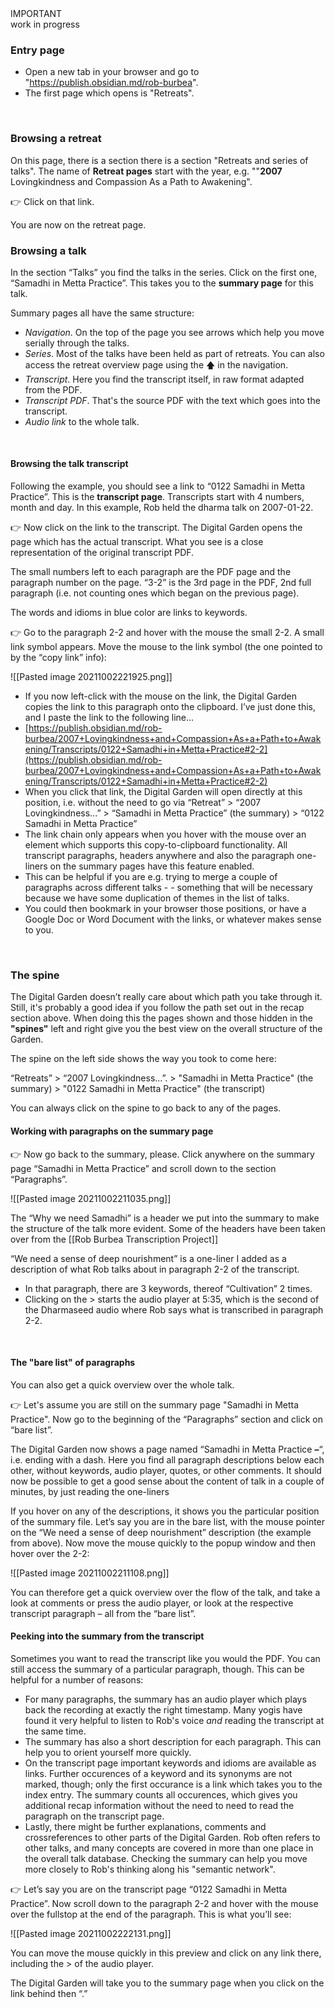 <div class="admonition important"><div class="title">IMPORTANT</div><div class="content">
work in progress<br/>
</div></div>

### Entry page          
- Open a new tab in your browser and go to "https://publish.obsidian.md/rob-burbea".
- The first page which opens is "Retreats".
<br/>

### Browsing a retreat
On this page, there is a section there is a section "Retreats and series of talks". The name of **Retreat pages** start with the year, e.g. ""**2007** Lovingkindness and Compassion As a Path to Awakening". 

👉 Click on that link. 

You are now on the retreat page.
<br/>

### Browsing a talk
In the section “Talks” you find the talks in the series. Click on the first one, “Samadhi in Metta Practice”. This takes you to the **summary page** for this talk.

Summary pages all have the same structure:
- _Navigation_. On the top of the page you see arrows which help you move serially through the talks.
- _Series_. Most of the talks have been held as part of retreats. You can also access the retreat overview page using the 🡅 in the navigation.
- _Transcript_. Here you find the transcript itself, in raw format adapted from the PDF.
- _Transcript PDF_. That's the source PDF with the text which goes into the transcript.
- _Audio link_ to the whole talk.
<br/>

#### Browsing the talk transcript
Following the example, you should see a link to “0122 Samadhi in Metta Practice”. This is the **transcript page**. Transcripts start with 4 numbers, month and day. In this example, Rob held the dharma talk on 2007-01-22.

👉 Now click on the link to the transcript. The Digital Garden opens the page which has the actual transcript. What you see is a close representation of the original transcript PDF.

The small numbers left to each paragraph are the PDF page and the paragraph number on the page. “3-2” is the 3rd page in the PDF, 2nd full paragraph (i.e. not counting ones which began on the previous page).

The words and idioms in blue color are links to keywords.

👉 Go to the paragraph 2-2 and hover with the mouse the small 2-2. A small link symbol appears. Move the mouse to the link symbol (the one pointed to by the “copy link” info):

![[Pasted image 20211002221925.png]]

-   If you now left-click with the mouse on the link, the Digital Garden copies the link to this paragraph onto the clipboard. I’ve just done this, and I paste the link to the following line...
-   [https://publish.obsidian.md/rob-burbea/2007+Lovingkindness+and+Compassion+As+a+Path+to+Awakening/Transcripts/0122+Samadhi+in+Metta+Practice#2-2](https://publish.obsidian.md/rob-burbea/2007+Lovingkindness+and+Compassion+As+a+Path+to+Awakening/Transcripts/0122+Samadhi+in+Metta+Practice#2-2)
-   When you click that link, the Digital Garden will open directly at this position, i.e. without the need to go via “Retreat” > “2007 Lovingkindness...” > “Samadhi in Metta Practice” (the summary) > “0122 Samadhi in Metta Practice”
-   The link chain only appears when you hover with the mouse over an element which supports this copy-to-clipboard functionality. All transcript paragraphs, headers anywhere and also the paragraph one-liners on the summary pages have this feature enabled.
-   This can be helpful if you are e.g. trying to merge a couple of paragraphs across different talks - - something that will be necessary because we have some duplication of themes in the list of talks.
-   You could then bookmark in your browser those positions, or have a Google Doc or Word Document with the links, or whatever makes sense to you.
<br/>

### The spine
The Digital Garden doesn’t really care about which path you take through it. Still, it's probably a good idea if you follow the path set out in the recap section above. When doing this the pages shown and those hidden in the **"spines"** left and right give you the best view on the overall structure of the Garden.

 The spine on the left side shows the way you took to come here: 
 
 “Retreats” > “2007 Lovingkindness...”. > "Samadhi in Metta Practice" (the summary) > "0122 Samadhi in Metta Practice" (the transcript)
 
 You can always click on the spine to go back to any of the pages.
<br/>

#### Working with paragraphs on the summary page
👉 Now go back to the summary, please. Click anywhere on the summary page “Samadhi in Metta Practice” and scroll down to the section “Paragraphs”.

![[Pasted image 20211002211035.png]]

The “Why we need Samadhi” is a header we put into the summary to make the structure of the talk more evident. Some of the headers have been taken over from the [[Rob Burbea Transcription Project]]

“We need a sense of deep nourishment” is a one-liner I added as a description of what Rob talks about in paragraph 2-2 of the transcript.
- In that paragraph, there are 3 keywords, thereof “Cultivation” 2 times.
- Clicking on the > starts the audio player at 5:35, which is the second of the Dharmaseed audio where Rob says what is transcribed in paragraph 2-2.
<br/>

#### The "bare list" of paragraphs
You can also get a quick overview over the whole talk. 

👉 Let's assume you are still on the summary page "Samadhi in Metta Practice". Now go to the beginning of the “Paragraphs” section and click on “bare list”.

The Digital Garden now shows a page named “Samadhi in Metta Practice **–**“, i.e. ending with a dash. Here you find all paragraph descriptions below each other, without keywords, audio player, quotes, or other comments. It should now be possible to get a good sense about the content of talk in a couple of minutes, by just reading the one-liners

If you hover on any of the descriptions, it shows you the particular position of the summary file. Let’s say you are in the bare list, with the mouse pointer on the “We need a sense of deep nourishment” description (the example from above). Now move the mouse quickly to the popup window and then hover over the 2-2:

![[Pasted image 20211002211108.png]]

You can therefore get a quick overview over the flow of the talk, and take a look at comments or press the audio player, or look at the respective transcript paragraph – all from the “bare list”.
<br/>

#### Peeking into the summary from the transcript
 Sometimes you want to read the transcript like you would the PDF. You can still access the summary of a particular paragraph, though. This can be helpful for a number of reasons:
 - For many paragraphs, the summary has an audio player which plays back the recording at exactly the right timestamp. Many yogis have found it very helpful to listen to Rob's voice _and_ reading the transcript at the same time.
 - The summary has also a short description for each paragraph. This can help you to orient yourself more quickly.
 - On the transcript page important keywords and idioms are available as links. Further occurences of a keyword and its synonyms are not marked, though; only the first occurance is a link which takes you to the index entry. The summary counts all occurences, which gives you additional recap information without the need to need to read the paragraph on the transcript page.
 - Lastly, there might be further explanations, comments and crossreferences to other parts of the Digital Garden. Rob often refers to other talks, and many concepts are covered in more than one place in the overall talk database. Checking the summary can help you move more closely to Rob's thinking along his "semantic network".

👉 Let’s say you are on the transcript page “0122 Samadhi in Metta Practice”. Now scroll down to the paragraph 2-2 and hover with the mouse over the fullstop at the end of the paragraph. This is what you’ll see:

![[Pasted image 20211002222131.png]]

You can move the mouse quickly in this preview and click on any link there, including the > of the audio player.

The Digital Garden will take you to the summary page when you click on the link behind then “.”
<br/>
